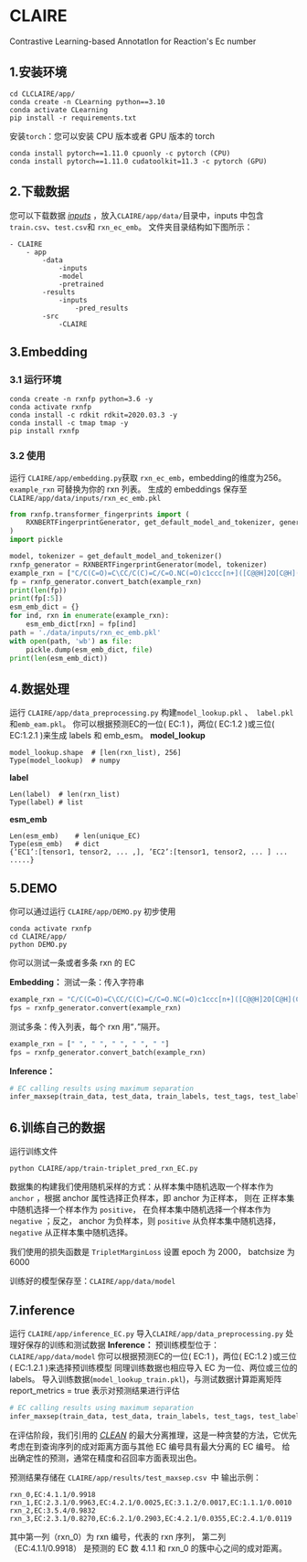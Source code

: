 ﻿# CLAIRE
Contrastive Learning-based AnnotatIon for Reaction's Ec number


## 1.安装环境
```
cd CLCLAIRE/app/
conda create -n CLearning python==3.10
conda activate CLearning
pip install -r requirements.txt
```
安装`torch`：您可以安装 CPU 版本或者 GPU 版本的 torch
```
conda install pytorch==1.11.0 cpuonly -c pytorch (CPU)
conda install pytorch==1.11.0 cudatoolkit=11.3 -c pytorch (GPU)
```
## 2.下载数据
您可以下载数据 [*inputs*]() ，放入`CLAIRE/app/data/`目录中，inputs 中包含`train.csv`、`test.csv`和 `rxn_ec_emb`。
文件夹目录结构如下图所示：
```
- CLAIRE
	- app
		-data 
			-inputs
			-model
			-pretrained
		-results
			-inputs
				-pred_results
		-src
			-CLAIRE
```
## 3.Embedding
### 3.1 运行环境
```
conda create -n rxnfp python=3.6 -y
conda activate rxnfp
conda install -c rdkit rdkit=2020.03.3 -y
conda install -c tmap tmap -y
pip install rxnfp
```
### 3.2 使用
运行 `CLAIRE/app/embedding.py`获取 `rxn_ec_emb`，embedding的维度为256。
`example_rxn` 可替换为你的 rxn 列表。
生成的 embeddings 保存至 `CLAIRE/app/data/inputs/rxn_ec_emb.pkl`
```python
from rxnfp.transformer_fingerprints import (
    RXNBERTFingerprintGenerator, get_default_model_and_tokenizer, generate_fingerprints
)
import pickle

model, tokenizer = get_default_model_and_tokenizer()
rxnfp_generator = RXNBERTFingerprintGenerator(model, tokenizer)
example_rxn = ["C/C(C=O)=C\CC/C(C)=C/C=O.NC(=O)c1ccc[n+]([C@@H]2O[C@H](COP(=O)([O-])OP(=O)([O-])OC[C@H]3O[C@@H](n4cnc5c(N)ncnc54)[C@H](O)[C@@H]3O)[C@@H](O)[C@H]2O)c1.[H+].O>>COC(=O)CCCCCCCC=O", "CC(C=O)c1ccccc1.O.NC(=O)c1ccc[n+]([C@@H]2O[C@H](COP(=O)([O-])OP(=O)([O-])OC[C@H]3O[C@@H](n4cnc5c(N)ncnc54)[C@H](O)[C@@H]3O)[C@@H](O)[C@H]2O)c1>>CC(C(=O)O)c1ccccc1"]
fp = rxnfp_generator.convert_batch(example_rxn)
print(len(fp))
print(fp[:5])
esm_emb_dict = {}
for ind, rxn in enumerate(example_rxn):
    esm_emb_dict[rxn] = fp[ind]
path = './data/inputs/rxn_ec_emb.pkl'
with open(path, 'wb') as file:
    pickle.dump(esm_emb_dict, file)
print(len(esm_emb_dict))
```
## 4.数据处理
运行 `CLAIRE/app/data_preprocessing.py` 构建`model_lookup.pkl` 、` label.pkl`和`emb_eam.pkl`。
你可以根据预测EC的一位( EC:1 )，两位( EC:1.2 )或三位( EC:1.2.1 )来生成 labels 和 emb_esm。
**model_lookup**
```
model_lookup.shape 	# [len(rxn_list), 256]
Type(model_lookup)  # numpy
```
**label**
```
Len(label) 	# len(rxn_list)
Type(label)	# list
```
**esm_emb**
```
Len(esm_emb)	# len(unique_EC)
Type(esm_emb)	# dict
{‘EC1’:[tensor1, tensor2, ... ,], ’EC2’:[tensor1, tensor2, ... ] ... .....}
```
## 5.DEMO
你可以通过运行 `CLAIRE/app/DEMO.py` 初步使用
```
conda activate rxnfp
cd CLAIRE/app/
python DEMO.py
```
你可以测试一条或者多条 rxn 的 EC

**Embedding：**
测试一条：传入字符串
```python
example_rxn = "C/C(C=O)=C\CC/C(C)=C/C=O.NC(=O)c1ccc[n+]([C@@H]2O[C@H](COP(=O)([O-])OP(=O)([O-])OC[C@H]3O[C@@H](n4cnc5c(N)ncnc54)[C@H](O)[C@@H]3O)[C@@H](O)[C@H]2O)c1.[H+].O>>COC(=O)CCCCCCCC=O"
fps = rxnfp_generator.convert(example_rxn)
```
测试多条：传入列表，每个 rxn 用“`，`”隔开。
```python
example_rxn = [" ", " ", " ", " ", " "]
fps = rxnfp_generator.convert_batch(example_rxn)
```
**Inference：**
```python
# EC calling results using maximum separation
infer_maxsep(train_data, test_data, train_labels, test_tags, test_labels, pretrained_model, report_metrics=True, gmm = './data/pretrained/gmm_ensumble.pkl')
```
## 6.训练自己的数据
运行训练文件
```
python CLAIRE/app/train-triplet_pred_rxn_EC.py
```
数据集的构建我们使用随机采样的方式：从样本集中随机选取一个样本作为 `anchor` ，根据 anchor 属性选择正负样本，即 anchor 为正样本， 则在 正样本集中随机选择一个样本作为 `positive`， 在负样本集中随机选择一个样本作为 `negative` ；反之， anchor 为负样本，则 `positive` 从负样本集中随机选择， `negative` 从正样本集中随机选择。

我们使用的损失函数是 `TripletMarginLoss`
设置 epoch 为 2000， batchsize 为 6000

训练好的模型保存至：`CLAIRE/app/data/model`

## 7.inference
运行 `CLAIRE/app/inference_EC.py`
导入`CLAIRE/app/data_preprocessing.py` 处理好保存的训练和测试数据
**Inference：**
预训练模型位于：`CLAIRE/app/data/model`
你可以根据预测EC的一位( EC:1 )，两位( EC:1.2 )或三位( EC:1.2.1 )来选择预训练模型
同理训练数据也相应导入 EC 为一位、两位或三位的 labels。
导入训练数据(`model_lookup_train.pkl`)，与测试数据计算距离矩阵
 report_metrics = true 表示对预测结果进行评估
```python
# EC calling results using maximum separation
infer_maxsep(train_data, test_data, train_labels, test_tags, test_labels, pretrained_model, report_metrics=True, gmm = './data/pretrained/gmm_ensumble.pkl')
```
在评估阶段，我们引用的 [*CLEAN*](https://github.com/tttianhao/CLEAN/) 的最大分离推理，这是一种贪婪的方法，它优先考虑在到查询序列的成对距离方面与其他 EC 编号具有最大分离的 EC 编号。 给出确定性的预测，通常在精度和召回率方面表现出色。

预测结果存储在 `CLAIRE/app/results/test_maxsep.csv `中
输出示例：
```
rxn_0,EC:4.1.1/0.9918	
rxn_1,EC:2.3.1/0.9963,EC:4.2.1/0.0025,EC:3.1.2/0.0017,EC:1.1.1/0.0010
rxn_2,EC:3.5.4/0.9832
rxn_3,EC:2.3.1/0.8270,EC:6.2.1/0.2903,EC:4.2.1/0.0355,EC:2.4.1/0.0119
```
其中第一列（rxn_0）为 rxn 编号，代表的 rxn 序列， 第二列 （EC:4.1.1/0.9918） 是预测的 EC 数 4.1.1 和 rxn_0 的簇中心之间的成对距离。
